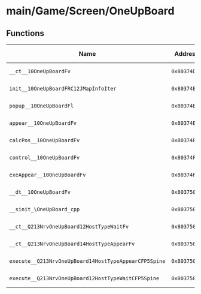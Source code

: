 # main/Game/Screen/OneUpBoard

## Functions

| Name | Address | Match % |
|------|---------|---------|
| `__ct__10OneUpBoardFv` | `0x80374DC8` | :x: (0.0%) |
| `init__10OneUpBoardFRC12JMapInfoIter` | `0x80374E10` | :x: (0.0%) |
| `popup__10OneUpBoardFl` | `0x80374E94` | :x: (0.0%) |
| `appear__10OneUpBoardFv` | `0x80374EE4` | :x: (0.0%) |
| `calcPos__10OneUpBoardFv` | `0x80374F1C` | :x: (0.0%) |
| `control__10OneUpBoardFv` | `0x80374F8C` | :x: (0.0%) |
| `exeAppear__10OneUpBoardFv` | `0x80374F90` | :x: (0.0%) |
| `__dt__10OneUpBoardFv` | `0x80375018` | :x: (0.0%) |
| `__sinit_\OneUpBoard_cpp` | `0x80375074` | :x: (0.0%) |
| `__ct__Q213NrvOneUpBoard12HostTypeWaitFv` | `0x803750A0` | :x: (0.0%) |
| `__ct__Q213NrvOneUpBoard14HostTypeAppearFv` | `0x803750B0` | :x: (0.0%) |
| `execute__Q213NrvOneUpBoard14HostTypeAppearCFP5Spine` | `0x803750C0` | :x: (0.0%) |
| `execute__Q213NrvOneUpBoard12HostTypeWaitCFP5Spine` | `0x803750C8` | :x: (0.0%) |